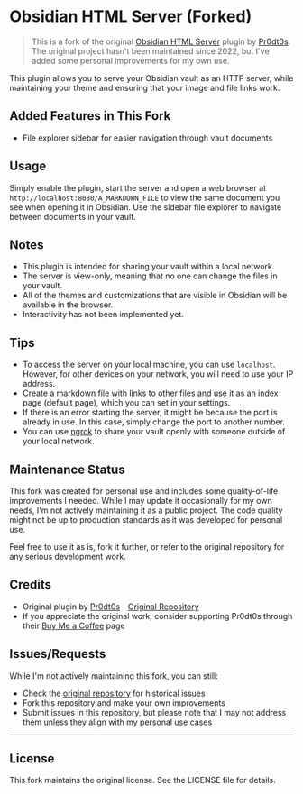 # Obsidian HTML Server (Forked)

> This is a fork of the original [Obsidian HTML Server](https://github.com/Pr0dt0s/obsidian-html-server) plugin by [Pr0dt0s](https://github.com/Pr0dt0s). The original project hasn't been maintained since 2022, but I've added some personal improvements for my own use.

This plugin allows you to serve your Obsidian vault as an HTTP server, while maintaining your theme and ensuring that your image and file links work.

## Added Features in This Fork
- File explorer sidebar for easier navigation through vault documents

## Usage
Simply enable the plugin, start the server and open a web browser at `http://localhost:8080/A_MARKDOWN_FILE` to view the same document you see when opening it in Obsidian. Use the sidebar file explorer to navigate between documents in your vault.

## Notes
- This plugin is intended for sharing your vault within a local network.
- The server is view-only, meaning that no one can change the files in your vault.
- All of the themes and customizations that are visible in Obsidian will be available in the browser.
- Interactivity has not been implemented yet.

## Tips
- To access the server on your local machine, you can use `localhost`. However, for other devices on your network, you will need to use your IP address.
- Create a markdown file with links to other files and use it as an index page (default page), which you can set in your settings.
- If there is an error starting the server, it might be because the port is already in use. In this case, simply change the port to another number.
- You can use [ngrok](https://ngrok.com/) to share your vault openly with someone outside of your local network.

## Maintenance Status
This fork was created for personal use and includes some quality-of-life improvements I needed. While I may update it occasionally for my own needs, I'm not actively maintaining it as a public project. The code quality might not be up to production standards as it was developed for personal use.

Feel free to use it as is, fork it further, or refer to the original repository for any serious development work.

## Credits
- Original plugin by [Pr0dt0s](https://github.com/Pr0dt0s) - [Original Repository](https://github.com/Pr0dt0s/obsidian-html-server)
- If you appreciate the original work, consider supporting Pr0dt0s through their [Buy Me a Coffee](https://www.buymeacoffee.com/pr0dt0s) page

## Issues/Requests
While I'm not actively maintaining this fork, you can still:
- Check the [original repository](https://github.com/Pr0dt0s/obsidian-html-server/issues) for historical issues
- Fork this repository and make your own improvements
- Submit issues in this repository, but please note that I may not address them unless they align with my personal use cases

---

## License
This fork maintains the original license. See the LICENSE file for details.
